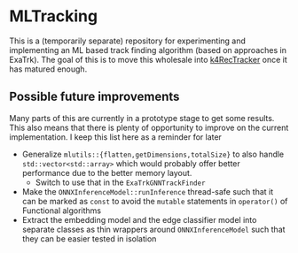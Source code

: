# MLTracking

This is a (temporarily separate) repository for experimenting and implementing
an ML based track finding algorithm (based on approaches in ExaTrk). The goal of
this is to move this wholesale into
[k4RecTracker](https://github.com/key4hep/k4RecTracker) once it has matured enough.


## Possible future improvements
Many parts of this are currently in a prototype stage to get some results. This
also means that there is plenty of opportunity to improve on the current
implementation. I keep this list here as a reminder for later
- Generalize `mlutils::{flatten,getDimensions,totalSize}` to also handle
  `std::vector<std::array>` which would probably offer better performance due to
  the better memory layout.
  - Switch to use that in the `ExaTrkGNNTrackFinder`
- Make the `ONNXInferenceModel::runInference` thread-safe such that it can be
  marked as `const` to avoid the `mutable` statements in `operator()` of
  Functional algorithms
- Extract the embedding model and the edge classifier model into separate
  classes as thin wrappers around `ONNXInferenceModel` such that they can be
  easier tested in isolation
